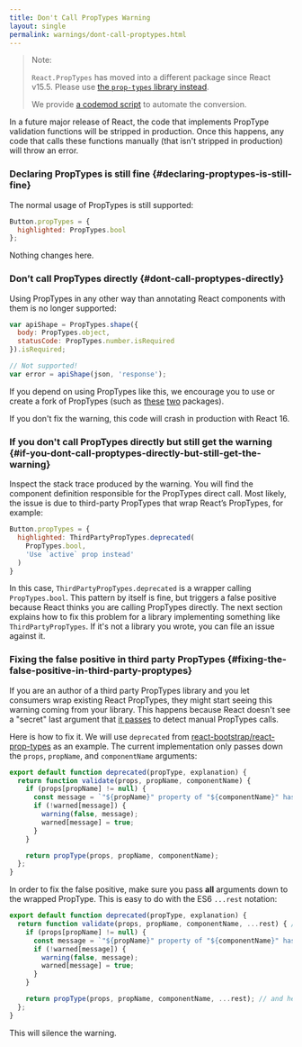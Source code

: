 ```yaml
---
title: Don't Call PropTypes Warning
layout: single
permalink: warnings/dont-call-proptypes.html
---
```


> Note:
> 
> `React.PropTypes` has moved into a different package since React v15.5. Please use [the `prop-types` library instead](https://www.npmjs.com/package/prop-types).
> 
> We provide [a codemod script](/blog/2017/04/07/react-v15.5.0.html#migrating-from-react.proptypes) to automate the conversion.

In a future major release of React, the code that implements PropType validation functions will be stripped in production. Once this happens, any code that calls these functions manually (that isn't stripped in production) will throw an error.

### Declaring PropTypes is still fine {#declaring-proptypes-is-still-fine}

The normal usage of PropTypes is still supported:

```javascript
Button.propTypes = {
  highlighted: PropTypes.bool
};
```

Nothing changes here.

### Don’t call PropTypes directly {#dont-call-proptypes-directly}

Using PropTypes in any other way than annotating React components with them is no longer supported:

```javascript
var apiShape = PropTypes.shape({
  body: PropTypes.object,
  statusCode: PropTypes.number.isRequired
}).isRequired;

// Not supported!
var error = apiShape(json, 'response');
```

If you depend on using PropTypes like this, we encourage you to use or create a fork of PropTypes (such as [these](https://github.com/aackerman/PropTypes) [two](https://github.com/developit/proptypes) packages).

If you don't fix the warning, this code will crash in production with React 16.

### If you don't call PropTypes directly but still get the warning {#if-you-dont-call-proptypes-directly-but-still-get-the-warning}

Inspect the stack trace produced by the warning. You will find the component definition responsible for the PropTypes direct call. Most likely, the issue is due to third-party PropTypes that wrap React’s PropTypes, for example:

```js
Button.propTypes = {
  highlighted: ThirdPartyPropTypes.deprecated(
    PropTypes.bool,
    'Use `active` prop instead'
  )
}
```

In this case, `ThirdPartyPropTypes.deprecated` is a wrapper calling `PropTypes.bool`. This pattern by itself is fine, but triggers a false positive because React thinks you are calling PropTypes directly. The next section explains how to fix this problem for a library implementing something like `ThirdPartyPropTypes`. If it's not a library you wrote, you can file an issue against it.

### Fixing the false positive in third party PropTypes {#fixing-the-false-positive-in-third-party-proptypes}

If you are an author of a third party PropTypes library and you let consumers wrap existing React PropTypes, they might start seeing this warning coming from your library. This happens because React doesn't see a "secret" last argument that [it passes](https://github.com/facebook/react/pull/7132) to detect manual PropTypes calls.

Here is how to fix it. We will use `deprecated` from [react-bootstrap/react-prop-types](https://github.com/react-bootstrap/react-prop-types/blob/0d1cd3a49a93e513325e3258b28a82ce7d38e690/src/deprecated.js) as an example. The current implementation only passes down the `props`, `propName`, and `componentName` arguments:

```javascript
export default function deprecated(propType, explanation) {
  return function validate(props, propName, componentName) {
    if (props[propName] != null) {
      const message = `"${propName}" property of "${componentName}" has been deprecated.\n${explanation}`;
      if (!warned[message]) {
        warning(false, message);
        warned[message] = true;
      }
    }

    return propType(props, propName, componentName);
  };
}
```

In order to fix the false positive, make sure you pass **all** arguments down to the wrapped PropType. This is easy to do with the ES6 `...rest` notation:

```javascript
export default function deprecated(propType, explanation) {
  return function validate(props, propName, componentName, ...rest) { // Note ...rest here
    if (props[propName] != null) {
      const message = `"${propName}" property of "${componentName}" has been deprecated.\n${explanation}`;
      if (!warned[message]) {
        warning(false, message);
        warned[message] = true;
      }
    }

    return propType(props, propName, componentName, ...rest); // and here
  };
}
```

This will silence the warning.
